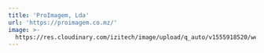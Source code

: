```yaml
---
title: 'ProImagem, Lda'
url: 'https://proimagem.co.mz/'
image: >-
  https://res.cloudinary.com/izitech/image/upload/q_auto/v1555918520/websites/Proimagem.webp
---
```


